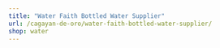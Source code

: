 ```yaml
---
title: "Water Faith Bottled Water Supplier"
url: /cagayan-de-oro/water-faith-bottled-water-supplier/
shop: water
---
```

